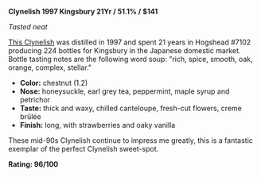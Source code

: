 **Clynelish 1997 Kingsbury 21Yr / 51.1% / $141**

*Tasted neat*

[This Clynelish](https://www.whiskybase.com/whiskies/whisky/127918/clynelish-1997-kb) was distilled in 1997 and spent 21 years in Hogshead #7102 producing 224 bottles for Kingsbury in the Japanese domestic market. Bottle tasting notes are the following word soup: "rich, spice, smooth, oak, orange, complex, stellar."

* **Color:** chestnut (1.2)
* **Nose:** honeysuckle, earl grey tea, peppermint, maple syrup and petrichor
* **Taste:** thick and waxy, chilled canteloupe, fresh-cut flowers, creme brûlée
* **Finish:** long, with strawberries and oaky vanilla

These mid-90s Clynelish continue to impress me greatly, this is a fantastic exemplar of the perfect Clynelish sweet-spot.

**Rating: 96/100**